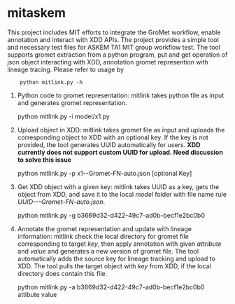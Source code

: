 # mitaskem

This project includes MIT efforts to integrate the GroMet workflow, enable annotation and interact with XDD APIs. The project provides a simple tool and necessary test files for ASKEM TA1 MIT group workflow test.
The tool supports gromet extraction from a python program, put and get operation of json object interacting with XDD, annotation gromet represention with lineage tracing. Please refer to usage by  



        python mitlink.py -h


1. Python code to gromet representation: mitlink takes python file as input and generates gromet representation.
    

        
    python mitlink.py -i model/x1.py 


    
2. Upload object in XDD: mitlink takes gromet file as input and uploads the corresponding object to XDD with an optional key. 
If the key is not provided, the tool generates UUID automatically for users. 
**XDD currently does not support custom UUID for upload. Need discussion to solve this issue**

        
    python mitlink.py  -p x1--Gromet-FN-auto.json [optional Key]


3. Get XDD object with a given key: mitlink takes UUID as a key, gets the object from XDD, and save it to the local _model_ folder with file name rule _UUID---Gromet-FN-auto.json_.

        
    python mitlink.py  -g b3669d32-d422-49c7-ad0b-becf1e2bc0b0


4. Annotate the gromet representation and update with lineage information: mitlink check the local directory for gromet file corresponding to target _key_, 
then apply annotation with given _attribute_ and _value_ and generates a new version of gromet file. 
The tool automatically adds the source key for lineage tracking and upload to XDD. 
The tool pulls the target object with _key_ from XDD, if the local directory does contain this file. 

        
    python mitlink.py  -a b3669d32-d422-49c7-ad0b-becf1e2bc0b0 attibute value


